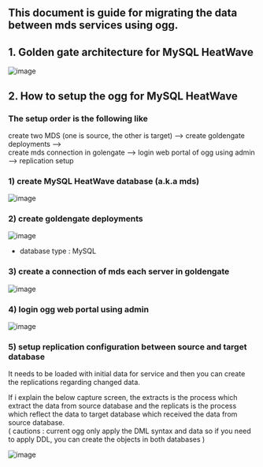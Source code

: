 ## This document is guide for migrating the data between mds services using ogg.
## 1. Golden gate architecture for MySQL HeatWave 
![image](https://github.com/khkwon01/mig_db/assets/8789421/6b0be278-0f21-4729-ba1d-0df28c9b5739)

## 2. How to setup the ogg for MySQL HeatWave
### The setup order is the following like   
create two MDS (one is source, the other is target) --> create goldengate deployments -->  
create mds connection in golengate --> login web portal of ogg using admin --> replication setup

### 1) create MySQL HeatWave database (a.k.a mds)
![image](https://github.com/khkwon01/mig_db/assets/8789421/b303e005-12f5-46cd-a0f2-0d8ca1d0809d)

### 2) create goldengate deployments
![image](https://github.com/khkwon01/mig_db/assets/8789421/7bf8ef46-32d3-48ce-b0d0-6ae319a51d02)
- database type : MySQL

### 3) create a connection of mds each server in goldengate
![image](https://github.com/khkwon01/mig_db/assets/8789421/9a6102a0-bc17-4b45-966f-77821bf832cb)

### 4) login ogg web portal using admin
![image](https://github.com/khkwon01/mig_db/assets/8789421/f003fa5c-0f7f-40bd-8255-7f273681d91a)

### 5) setup replication configuration between source and target database    
It needs to be loaded with initial data for service and then you can create the replications regarding changed data.    

If i explain the below capture screen, the extracts is the process which extract the data from source database and the replicats is the process which reflect the data to target database which received the data from source database.   
( cautions : current ogg only apply the DML syntax and data so if you need to apply DDL, you can create the objects in both databases )    


![image](https://github.com/khkwon01/mig_db/assets/8789421/c3a5ccc1-14e5-4988-a62a-cca064bd26a4)

  
